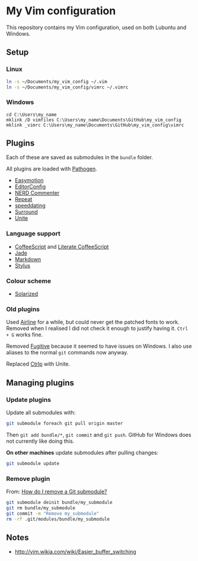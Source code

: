 # My Vim configuration

This repository contains my Vim configuration, used on both Lubuntu and
Windows.


## Setup

### Linux

```bash
ln -s ~/Documents/my_vim_config ~/.vim
ln -s ~/Documents/my_vim_config/vimrc ~/.vimrc
```


### Windows

```
cd C:\Users\my_name
mklink /D vimfiles C:\Users\my_name\Documents\GitHub\my_vim_config
mklink _vimrc C:\Users\my_name\Documents\GitHub\my_vim_config\vimrc
```


## Plugins

Each of these are saved as submodules in the `bundle` folder.

All plugins are loaded with
[Pathogen](https://github.com/tpope/vim-pathogen).

- [Easymotion](https://github.com/Lokaltog/vim-easymotion)
- [EditorConfig](https://github.com/editorconfig/editorconfig-vim)
- [NERD Commenter](https://github.com/scrooloose/nerdcommenter)
- [Repeat](https://github.com/tpope/vim-repeat)
- [speeddating](https://github.com/tpope/vim-speeddating)
- [Surround](https://github.com/tpope/vim-surround)
- [Unite](https://github.com/Shougo/unite.vim)


### Language support

- [CoffeeScript](https://github.com/kchmck/vim-coffee-script) and
  [Literate CoffeeScript](https://github.com/mintplant/vim-literate-coffeescript)
- [Jade](https://github.com/digitaltoad/vim-jade)
- [Markdown](https://github.com/tpope/vim-markdown)
- [Stylus](https://github.com/wavded/vim-stylus)


### Colour scheme

- [Solarized](https://github.com/altercation/solarized)


### Old plugins

Used [Airline](https://github.com/bling/vim-airline) for a while, but
could never get the patched fonts to work.
Removed when I realised I did not check it enough to justify having it.
`Ctrl + G` works fine.

Removed [Fugitive](https://github.com/tpope/vim-fugitive) because it
seemed to have issues on Windows.
I also use aliases to the normal `git` commands now anyway.

Replaced [Ctrlp](https://github.com/kien/ctrlp.vim) with Unite.


## Managing plugins

### Update plugins

Update all submodules with:

```bash
git submodule foreach git pull origin master
```

Then `git add bundle/*`, `git commit` and `git push`.
GitHub for Windows does not currently like doing this.

**On other machines** update submodules after pulling changes:

```bash
git submodule update
```


### Remove plugin

From: [How do I remove a Git submodule?](http://stackoverflow.com/questions/1260748/how-do-i-remove-a-git-submodule)

```bash
git submodule deinit bundle/my_submodule
git rm bundle/my_submodule
git commit -m "Remove my_submodule"
rm -rf .git/modules/bundle/my_submodule
```

## Notes

- http://vim.wikia.com/wiki/Easier_buffer_switching
